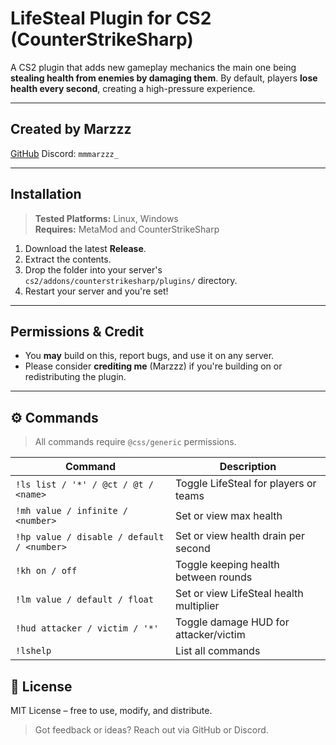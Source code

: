 #  LifeSteal Plugin for CS2 (CounterStrikeSharp)

A CS2 plugin that adds new gameplay mechanics the main one being **stealing health from enemies by damaging them**. By default, players **lose health every second**, creating a high-pressure experience.

---

## Created by Marzzz

 [GitHub](https://github.com/MarzzzDev)
 Discord: `mmmarzzz_`

---

## Installation

> **Tested Platforms:** Linux, Windows  
> **Requires:** MetaMod and CounterStrikeSharp

1. Download the latest **Release**.
2. Extract the contents.
3. Drop the folder into your server's `cs2/addons/counterstrikesharp/plugins/` directory.
4. Restart your server and you're set!

---

## Permissions & Credit

- You **may** build on this, report bugs, and use it on any server.
- Please consider **crediting me** (Marzzz) if you're building on or redistributing the plugin.

---

## ⚙️ Commands

> All commands require `@css/generic` permissions.

| Command | Description |
|--------|-------------|
| `!ls list / '*' / @ct / @t / <name>` | Toggle LifeSteal for players or teams |
| `!mh value / infinite / <number>` | Set or view max health |
| `!hp value / disable / default / <number>` | Set or view health drain per second |
| `!kh on / off` | Toggle keeping health between rounds |
| `!lm value / default / float` | Set or view LifeSteal health multiplier |
| `!hud attacker / victim / '*'` | Toggle damage HUD for attacker/victim |
| `!lshelp` | List all commands |

## 📄 License

MIT License – free to use, modify, and distribute.

> Got feedback or ideas? Reach out via GitHub or Discord.

